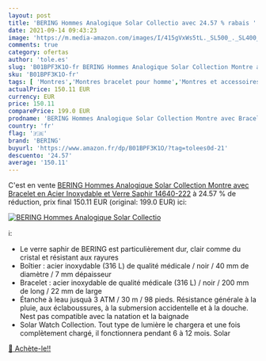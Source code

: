 ```yaml
---
layout: post
title: 'BERING Hommes Analogique Solar Collectio avec 24.57 % rabais '
date: 2021-09-14 09:43:23
image: 'https://m.media-amazon.com/images/I/415gVxWs5tL._SL500_._SL400_.jpg'
comments: true
category: ofertas
author: 'tole.es'
slug: 'B01BPF3K1O-fr BERING Hommes Analogique Solar Collection Montre avec...'
sku: 'B01BPF3K1O-fr'
tags: [ 'Montres','Montres bracelet pour homme','Montres et accessoires','Montres homme','bering', ]
actualPrice: 150.11 EUR
currency: EUR
price: 150.11
comparePrice: 199.0 EUR
prodname: 'BERING Hommes Analogique Solar Collection Montre avec Bracelet en Acier Inoxydable et Verre Saphir 14640-222'
country: 'fr'
flag: '🇫🇷'
brand: 'BERING'
buyurl: 'https://www.amazon.fr/dp/B01BPF3K1O/?tag=tolees0d-21'
descuento: '24.57'
average: '150.11'
---
```


C'est en vente [BERING Hommes Analogique Solar Collection Montre avec Bracelet en Acier Inoxydable et Verre Saphir 14640-222](https://www.amazon.fr/dp/B01BPF3K1O/?tag=tolees0d-21)  à  24.57 % de réduction, prix final  150.11 EUR (original: 199.0 EUR) ici:

[![BERING Hommes Analogique Solar Collectio](https://m.media-amazon.com/images/I/415gVxWs5tL._SL500_._SL400_.jpg)](https://www.amazon.fr/dp/B01BPF3K1O/?tag=tolees0d-21)

ℹ️:

- Le verre saphir de BERING est particulièrement dur, clair comme du cristal et résistant aux rayures
- Boîtier : acier inoxydable (316 L) de qualité médicale / noir / 40 mm de diamètre / 7 mm dépaisseur
- Bracelet : acier inoxydable de qualité médicale (316 L) / noir / 200 mm de long / 22 mm de large
- Étanche à leau jusquà 3 ATM / 30 m / 98 pieds. Résistance générale à la pluie, aux éclaboussures, à la submersion accidentelle et à la douche. Nest pas compatible avec la natation et la baignade
- Solar Watch Collection. Tout type de lumière le chargera et une fois complètement chargé, il fonctionnera pendant 6 à 12 mois. Solar

[🛒 Achète-le!!](https://www.amazon.fr/dp/B01BPF3K1O/?tag=tolees0d-21)
